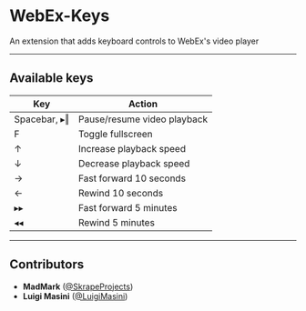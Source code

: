 # WebEx-Keys
An extension that adds keyboard controls to WebEx's video player  
 
---
 
## Available keys
| Key      | Action                      |
|----------|-----------------------------|
| Spacebar, &rtrif;&Verbar; | Pause/resume video playback |
| F        | Toggle fullscreen           |
| &uarr;   | Increase playback speed     |
| &darr;   | Decrease playback speed     |
| &rarr;   | Fast forward 10 seconds     |
| &larr;   | Rewind 10 seconds           |
| &rtrif;&rtrif; | Fast forward 5 minutes      |
| &ltrif;&ltrif; | Rewind 5 minutes            |

---

## Contributors

- **MadMark** ([@SkrapeProjects](https://github.com/SkrapeProjects))
- **Luigi Masini** ([@LuigiMasini](https://github.com/LuigiMasini))